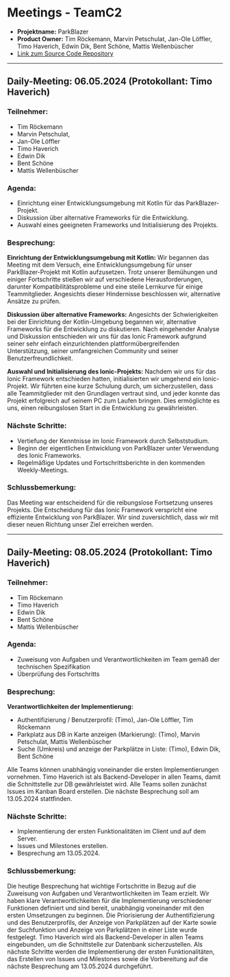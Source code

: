 # Meetings - TeamC2

* **Projektname:** ParkBlazer
* **Product Owner:** Tim Röckemann, Marvin Petschulat, Jan-Ole Löffler, Timo Haverich, Edwin Dik, Bent Schöne, Mattis Wellenbüscher
* [Link zum Source Code Repository](https://github.com/TeamC2-Softwareprojekt)


--- 


## Daily-Meeting: 06.05.2024 (Protokollant: Timo Haverich)
### Teilnehmer:
- Tim Röckemann
- Marvin Petschulat,
- Jan-Ole Löffler
- Timo Haverich
- Edwin Dik
- Bent Schöne 
- Mattis Wellenbüscher

### Agenda:
- Einrichtung einer Entwicklungsumgebung mit Kotlin für das ParkBlazer-Projekt.
- Diskussion über alternative Frameworks für die Entwicklung.
- Auswahl eines geeigneten Frameworks und Initialisierung des Projekts.

### Besprechung:
**Einrichtung der Entwicklungsumgebung mit Kotlin:**
Wir begannen das Meeting mit dem Versuch, eine Entwicklungsumgebung für unser ParkBlazer-Projekt mit Kotlin aufzusetzen. Trotz unserer Bemühungen und einiger Fortschritte stießen wir auf verschiedene Herausforderungen, darunter Kompatibilitätsprobleme und eine steile Lernkurve für einige Teammitglieder. Angesichts dieser Hindernisse beschlossen wir, alternative Ansätze zu prüfen.

**Diskussion über alternative Frameworks:**
Angesichts der Schwierigkeiten bei der Einrichtung der Kotlin-Umgebung begannen wir, alternative Frameworks für die Entwicklung zu diskutieren. Nach eingehender Analyse und Diskussion entschieden wir uns für das Ionic Framework aufgrund seiner sehr einfach einzurichtenden plattformübergreifenden Unterstützung, seiner umfangreichen Community und seiner Benutzerfreundlichkeit.

**Auswahl und Initialisierung des Ionic-Projekts:**
Nachdem wir uns für das Ionic Framework entschieden hatten, initialisierten wir umgehend ein Ionic-Projekt. Wir führten eine kurze Schulung durch, um sicherzustellen, dass alle Teammitglieder mit den Grundlagen vertraut sind, und jeder konnte das Projekt erfolgreich auf seinem PC zum Laufen bringen. Dies ermöglichte es uns, einen reibungslosen Start in die Entwicklung zu gewährleisten.

### Nächste Schritte:
- Vertiefung der Kenntnisse im Ionic Framework durch Selbststudium.
- Beginn der eigentlichen Entwicklung von ParkBlazer unter Verwendung des Ionic Frameworks.
- Regelmäßige Updates und Fortschrittsberichte in den kommenden Weekly-Meetings.

### Schlussbemerkung:
Das Meeting war entscheidend für die reibungslose Fortsetzung unseres Projekts. Die Entscheidung für das Ionic Framework verspricht eine effiziente Entwicklung von ParkBlazer. Wir sind zuversichtlich, dass wir mit dieser neuen Richtung unser Ziel erreichen werden.


--- 


## Daily-Meeting: 08.05.2024 (Protokollant: Timo Haverich)
### Teilnehmer:
- Tim Röckemann
- Timo Haverich
- Edwin Dik
- Bent Schöne 
- Mattis Wellenbüscher

### Agenda:
- Zuweisung von Aufgaben und Verantwortlichkeiten im Team gemäß der technischen Spezifikation 
- Überprüfung des Fortschritts

### Besprechung:
**Verantwortlichkeiten der Implementierung:**
- Authentifizierung / Benutzerprofil: (Timo), Jan-Ole Löffler, Tim Röckemann
- Parkplatz aus DB in Karte anzeigen (Markierung): (Timo), Marvin Petschulat, Mattis Wellenbüscher
- Suche (Umkreis) und anzeige der Parkplätze in Liste: (Timo), Edwin Dik, Bent Schöne

Alle Teams können unabhängig voneinander die ersten Implementierungen vornehmen. Timo Haverich ist als Backend-Developer in allen Teams, damit die Schnittstelle zur DB gewährleistet wird. Alle Teams sollen zunächst Issues im Kanban Board erstellen. Die nächste Besprechung soll am 13.05.2024 stattfinden.

### Nächste Schritte:
- Implementierung der ersten Funktionalitäten im Client und auf dem Server.
- Issues und Milestones erstellen.
- Besprechung am 13.05.2024.

### Schlussbemerkung:
Die heutige Besprechung hat wichtige Fortschritte in Bezug auf die Zuweisung von Aufgaben und Verantwortlichkeiten im Team erzielt. Wir haben klare Verantwortlichkeiten für die Implementierung verschiedener Funktionen definiert und sind bereit, unabhängig voneinander mit den ersten Umsetzungen zu beginnen. Die Priorisierung der Authentifizierung und des Benutzerprofils, der Anzeige von Parkplätzen auf der Karte sowie der Suchfunktion und Anzeige von Parkplätzen in einer Liste wurde festgelegt. Timo Haverich wird als Backend-Developer in allen Teams eingebunden, um die Schnittstelle zur Datenbank sicherzustellen. Als nächste Schritte werden die Implementierung der ersten Funktionalitäten, das Erstellen von Issues und Milestones sowie die Vorbereitung auf die nächste Besprechung am 13.05.2024 durchgeführt.